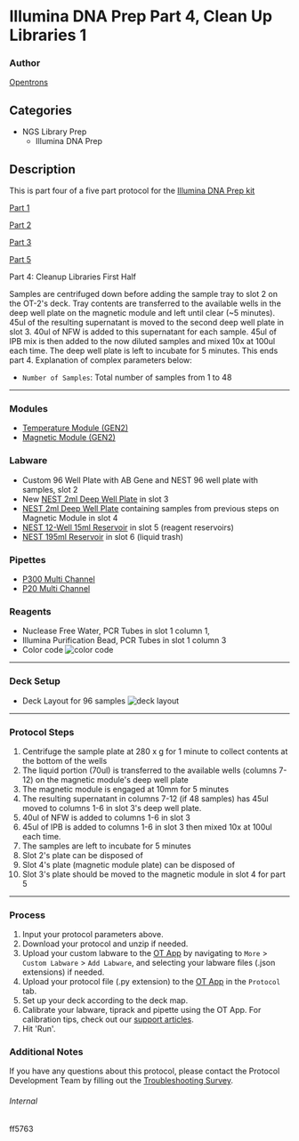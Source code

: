 # Illumina DNA Prep Part 4, Clean Up Libraries 1

### Author
[Opentrons](https://opentrons.com/)

## Categories
* NGS Library Prep
    * Illumina DNA Prep

## Description
This is part four of a five part protocol for the [Illumina DNA Prep kit](https://www.illumina.com/products/by-type/sequencing-kits/library-prep-kits/nextera-dna-flex.html)

[Part 1](https://develop.protocols.opentrons.com/protocol/ff5763)

[Part 2](https://develop.protocols.opentrons.com/protocol/ff5763_part2)

[Part 3](https://develop.protocols.opentrons.com/protocol/ff5763_part3)

[Part 5](https://develop.protocols.opentrons.com/protocol/ff5763_part5)

Part 4: Cleanup Libraries First Half

Samples are centrifuged down before adding the sample tray to slot 2 on the OT-2's deck. Tray contents are transferred to the available wells in the deep well plate on the magnetic module and left until clear (~5 minutes). 45ul of the resulting supernatant is moved to the second deep well plate in slot 3. 40ul of NFW is added to this supernatant for each sample. 45ul of IPB mix is then added to the now diluted samples and mixed 10x at 100ul each time. The deep well plate is left to incubate for 5 minutes. This ends part 4.
Explanation of complex parameters below:
* `Number of Samples`: Total number of samples from 1 to 48

---

### Modules
* [Temperature Module (GEN2)](https://shop.opentrons.com/collections/hardware-modules/products/tempdeck)
* [Magnetic Module (GEN2)](https://shop.opentrons.com/collections/hardware-modules/products/magdeck)

### Labware
* Custom 96 Well Plate with AB Gene and NEST 96 well plate with samples, slot 2
* New [NEST 2ml Deep Well Plate](https://shop.opentrons.com/nest-2-ml-96-well-deep-well-plate-v-bottom/) in slot 3
* [NEST 2ml Deep Well Plate](https://shop.opentrons.com/nest-2-ml-96-well-deep-well-plate-v-bottom/) containing samples from previous steps on Magnetic Module in slot 4
* [NEST 12-Well 15ml Reservoir](https://shop.opentrons.com/nest-12-well-reservoirs-15-ml/) in slot 5 (reagent reservoirs)
* [NEST 195ml Reservoir](https://shop.opentrons.com/nest-1-well-reservoirs-195-ml/) in slot 6 (liquid trash)


### Pipettes
* [P300 Multi Channel](https://shop.opentrons.com/8-channel-electronic-pipette/)
* [P20 Multi Channel](https://shop.opentrons.com/8-channel-electronic-pipette/)

### Reagents
* Nuclease Free Water, PCR Tubes in slot 1 column 1,
* Illumina Purification Bead, PCR Tubes in slot 1 column 3
* Color code
![color code](https://opentrons-protocol-library-website.s3.amazonaws.com/custom-README-images/ff5763/part_4/color+code.png)

---
### Deck Setup
* Deck Layout for 96 samples
![deck layout](https://opentrons-protocol-library-website.s3.amazonaws.com/custom-README-images/ff5763/part_4/deck_setup.png)
---

### Protocol Steps
1. Centrifuge the sample plate at 280 x g for 1 minute to collect contents at the bottom of the wells
2. The liquid portion (70ul) is transferred to the available wells (columns 7-12) on the magnetic module's deep well plate
3. The magnetic module is engaged at 10mm for 5 minutes
4. The resulting supernatant in columns 7-12 (if 48 samples) has 45ul moved to columns 1-6 in slot 3's deep well plate.
5. 40ul of NFW is added to columns 1-6 in slot 3
6. 45ul of IPB is added to columns 1-6 in slot 3 then mixed 10x at 100ul each time.
7. The samples are left to incubate for 5 minutes
8. Slot 2's plate can be disposed of
9. Slot 4's plate (magnetic module plate) can be disposed of
10. Slot 3's plate should be moved to the magnetic module in slot 4 for part 5
---

### Process
1. Input your protocol parameters above.
2. Download your protocol and unzip if needed.
3. Upload your custom labware to the [OT App](https://opentrons.com/ot-app) by navigating to `More` > `Custom Labware` > `Add Labware`, and selecting your labware files (.json extensions) if needed.
4. Upload your protocol file (.py extension) to the [OT App](https://opentrons.com/ot-app) in the `Protocol` tab.
5. Set up your deck according to the deck map.
6. Calibrate your labware, tiprack and pipette using the OT App. For calibration tips, check out our [support articles](https://support.opentrons.com/en/collections/1559720-guide-for-getting-started-with-the-ot-2).
7. Hit 'Run'.

### Additional Notes
If you have any questions about this protocol, please contact the Protocol Development Team by filling out the [Troubleshooting Survey](https://protocol-troubleshooting.paperform.co/).

###### Internal
ff5763
